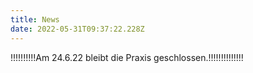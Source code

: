 ```yaml
---
title: News
date: 2022-05-31T09:37:22.228Z
---
```

!!!!!!!!!!Am 24.6.22 bleibt die Praxis geschlossen.!!!!!!!!!!!!!!
